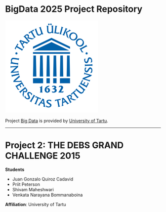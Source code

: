 # BigData 2025 Project Repository

![TartuLogo](../images/logo_ut_0.png)

Project [Big Data](https://courses.cs.ut.ee/2025/bdm/spring/Main/HomePage) is provided by [University of Tartu](https://courses.cs.ut.ee/).

---
# Project 2: THE DEBS GRAND CHALLENGE 2015


**Students**  
- Juan Gonzalo Quiroz Cadavid  
- Priit Peterson  
- Shivam Maheshwari  
- Venkata Narayana Bommanaboina  

**Affiliation**: University of Tartu  
 

